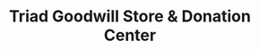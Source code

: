 ---
title: "Triad Goodwill Store & Donation Center"
url: /whitsett/triad-goodwill-store-und-donation-center/
shop: Gebrauchtwaren
---